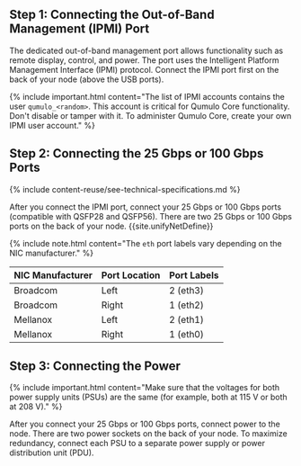 ## Step 1: Connecting the Out-of-Band Management (IPMI) Port
The dedicated out-of-band management port allows functionality such as remote display, control, and power. The port uses the Intelligent Platform Management Interface (IPMI) protocol. Connect the IPMI port first on the back of your node (above the USB ports).

{% include important.html content="The list of IPMI accounts contains the user `qumulo_<random>`. This account is critical for Qumulo Core functionality. Don't disable or tamper with it. To administer Qumulo Core, create your own IPMI user account." %}


## Step 2: Connecting the 25 Gbps or 100 Gbps Ports
{% include content-reuse/see-technical-specifications.md %}

After you connect the IPMI port, connect your 25 Gbps or 100 Gbps ports (compatible with QSFP28 and QSFP56). There are two 25 Gbps or 100 Gbps ports on the back of your node. {{site.unifyNetDefine}}

{% include note.html content="The `eth` port labels vary depending on the NIC manufacturer." %}

| NIC Manufacturer | Port Location | Port Labels |
| ---------------- | ------------- | ----------- |
| Broadcom         | Left          | 2 (eth3)    |
| Broadcom         | Right         | 1 (eth2)    |
| Mellanox         | Left          | 2 (eth1)    |
| Mellanox         | Right         | 1 (eth0)    |


## Step 3: Connecting the Power
{% include important.html content="Make sure that the voltages for both power supply units (PSUs) are the same (for example, both at 115 V or both at 208 V)." %}

After you connect your 25 Gbps or 100 Gbps ports, connect power to the node. There are two power sockets on the back of your node. To maximize redundancy, connect each PSU to a separate power supply or power distribution unit (PDU).
